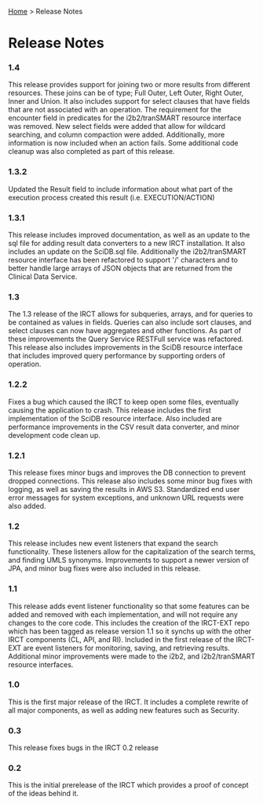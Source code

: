 [Home](./index.md) > Release Notes

# Release Notes

### 1.4
This release provides support for joining two or more results from different resources. These joins can be of type; Full Outer, Left Outer, Right Outer, Inner and Union. It also includes support for select clauses that have fields that are not associated with an operation. The requirement for the encounter field in predicates for the i2b2/tranSMART resource interface was removed. New select fields were added that allow for wildcard searching, and column compaction were added. Additionally, more information is now included when an action fails. Some additional code cleanup was also completed as part of this release.

### 1.3.2
Updated the Result field to include information about what part of the execution process created this result (i.e. EXECUTION/ACTION)

### 1.3.1
This release includes improved documentation, as well as an update to the sql file for adding result data converters to a new IRCT installation. It also includes an update on the SciDB.sql file. Additionally the i2b2/tranSMART resource interface has been refactored to support '/' characters and to better handle large arrays of JSON objects that are returned from the Clinical Data Service.

### 1.3
The 1.3 release of the IRCT allows for subqueries, arrays, and for queries to be contained as values in fields. Queries can also include sort clauses, and select clauses can now have aggregates and other functions. As part of these improvements the Query Service RESTFull service was refactored. This release also includes improvements in the SciDB resource interface that includes improved query performance by supporting orders of operation.

### 1.2.2
Fixes a bug which caused the IRCT to keep open some files, eventually causing the application to crash. This release includes the first implementation of the SciDB resource interface. Also included are performance improvements in the CSV result data converter, and minor development code clean up.

### 1.2.1
This release fixes minor bugs and improves the DB connection to prevent dropped connections. This release also includes some minor bug fixes with logging, as well as saving the results in AWS S3. Standardized end user error messages for system exceptions, and unknown URL requests were also added.

### 1.2
This release includes new event listeners that expand the search functionality. These listeners allow for the capitalization of the search terms, and finding UMLS synonyms. Improvements to support a newer version of JPA, and minor bug fixes were also included in this release.

### 1.1
This release adds event listener functionality so that some features can be added and removed with each implementation, and will not require any changes to the core code. This includes the creation of the IRCT-EXT repo which has been tagged as release version 1.1 so it synchs up with the other IRCT components (CL, API, and RI). Included in the first release of the IRCT-EXT are event listeners for monitoring, saving, and retrieving results. Additional minor improvements were made to the i2b2, and i2b2/tranSMART resource interfaces.

### 1.0
This is the first major release of the IRCT. It includes a complete rewrite of all major components, as well as adding new features such as Security.

### 0.3
This release fixes bugs in the IRCT 0.2 release

### 0.2
This is the initial prerelease of the IRCT which provides a proof of concept of the ideas behind it.
